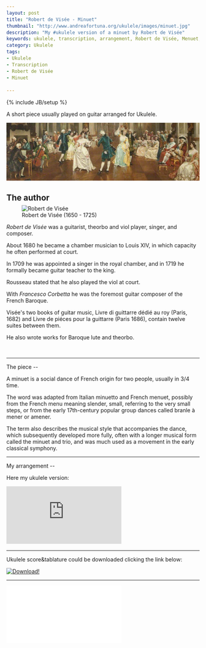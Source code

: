 ```yaml
---
layout: post
title: "Robert de Visée - Minuet"
thumbnail: "http://www.andreafortuna.org/ukulele/images/minuet.jpg"
description: "My #ukulele version of a minuet by Robert de Visée"
keywords: ukulele, transcription, arrangement, Robert de Visée, Menuet, fingerstyle, 
category: Ukulele
tags: 
- Ukulele
- Transcription
- Robert de Visée
- Minuet

---
```

{% include JB/setup %}

A short piece usually played on guitar arranged for Ukulele.

![minuet](/ukulele/images/minuet.jpg)
<!-- more -->

The author
--
<figure style="margin-top:-10px;">
  <img src="http://www.hoasm.org/VIIB/visee.jpg" alt="Robert de Visée">
  <figcaption>Robert de Visée (1650 - 1725)</figcaption>
</figure>

*Robert de Visée* was a guitarist, theorbo and viol player, singer, and composer. 

About 1680 he became a chamber musician to Louis XIV, in which capacity he often performed at court. 

In 1709 he was appointed a singer in the royal chamber, and in 1719 he formally became guitar teacher to the king. 

Rousseau stated that he also played the viol at court. 

With *Francesco Corbetta* he was the foremost guitar composer of the French Baroque. 

Visée's two books of guitar music, Livre di guittarre dédié au roy (Paris, 1682) and Livre de piéces pour la guittarre (Paris 1686), contain twelve suites between them. 

He also wrote works for Baroque lute and theorbo.

<br>
<hr>
The piece
--

A minuet is a social dance of French origin for two people, usually in 3/4 time. 

The word was adapted from Italian minuetto and French menuet, possibly from the French menu meaning slender, small, referring to the very small steps, or from the early 17th-century popular group dances called branle à mener or amener.

The term also describes the musical style that accompanies the dance, which subsequently developed more fully, often with a longer musical form called the minuet and trio, and was much used as a movement in the early classical symphony.

<hr>
My arrangement
--

Here my ukulele version:

<div class="video-container">
<iframe src="https://www.youtube.com/embed/Ha6-O7P2kLI" frameborder="0" allowfullscreen></iframe>
</div>

<hr/>

Ukulele score&tablature could be downloaded clicking the link below:

[![Download!](http://www.andreafortuna.org/images/Download-PDF-Button.png)](http://www.andreafortuna.org/ukulele/files/Minuet_devisee.pdf)

<hr/>
<div class="video-container">
<embed src="/ukulele/files/Minuet_devisee.pdf" pluginspage="http://www.adobe.com/products/acrobat/readstep2.html">
</div>